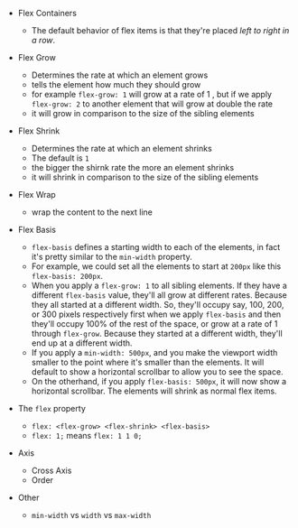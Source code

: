 - Flex Containers 
    - The default behavior of flex items is that they're placed *left to right in a row*.
- Flex Grow     
    - Determines the rate at which an element grows
    - tells the element how much they should grow 
    - for example `flex-grow: 1` will grow at a rate of 1
      , but if we apply `flex-grow: 2` to another element that will grow at double the rate
    - it will grow in comparison to the size of the sibling elements
- Flex Shrink 
    - Determines the rate at which an element shrinks
    - The default is `1`
    - the bigger the shirnk rate the more an element shrinks
    - it will shrink in comparison to the size of the sibling elements
- Flex Wrap
    - wrap the content to the next line 
- Flex Basis 
    - `flex-basis` defines a starting width to each of the elements, in fact it's pretty similar to the `min-width` property.
    - For example, we could set all the elements to start at `200px` like this `flex-basis: 200px`. 
    - When you apply a `flex-grow: 1` to all sibling elements. If they have a different `flex-basis` value, they'll all grow at different rates. Because they all started at a different width. So, they'll occupy say, 100, 200, or 300 pixels respectively first when we apply `flex-basis` and then they'll occupy 100% of the rest of the space, or grow at a rate of 1 through `flex-grow`. Because they started at a different width, they'll end up at a different width.
    - If you apply a `min-width: 500px`, and you make the viewport width smaller to the point where it's smaller than the elements. It will default to show a horizontal scrollbar to allow you to see the space.
    - On the otherhand, if you apply `flex-basis: 500px`, it will now show a horizontal scrollbar. The elements will shrink as normal flex items. 
- The `flex` property
    - `flex: <flex-grow> <flex-shrink> <flex-basis>`
    - `flex: 1;` means `flex: 1 1 0;`

- Axis 
    - Cross Axis 
    - Order 
- Other 
    - `min-width` vs `width` vs `max-width`